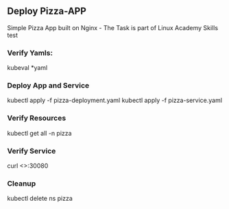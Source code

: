 ## Deploy Pizza-APP
Simple Pizza App built on Nginx - The Task is part of Linux Academy Skills test

### Verify Yamls:
kubeval *yaml 

### Deploy App and Service
kubectl apply -f pizza-deployment.yaml
kubectl apply -f pizza-service.yaml

### Verify Resources
kubectl get all -n pizza

### Verify Service
curl <<k8s-node-ip>>:30080

### Cleanup
kubectl delete ns pizza               
